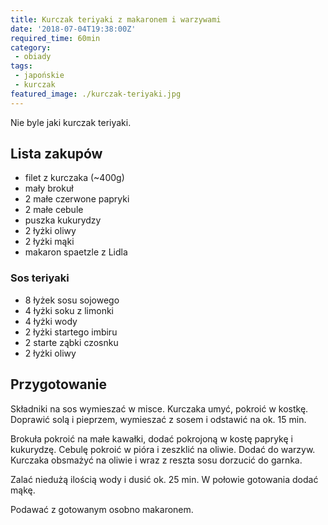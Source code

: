 ```yaml
---
title: Kurczak teriyaki z makaronem i warzywami
date: '2018-07-04T19:38:00Z'
required_time: 60min
category:
 - obiady
tags:
 - japońskie
 - kurczak
featured_image: ./kurczak-teriyaki.jpg
---
```


Nie byle jaki kurczak teriyaki.

<!-- more -->

## Lista zakupów

 - filet z kurczaka (~400g)
 - mały brokuł
 - 2 małe czerwone papryki
 - 2 małe cebule
 - puszka kukurydzy
 - 2 łyżki oliwy
 - 2 łyżki mąki
 - makaron spaetzle z Lidla

 ### Sos teriyaki
 - 8 łyżek sosu sojowego
 - 4 łyżki soku z limonki
 - 4 łyżki wody
 - 2 łyżki startego imbiru
 - 2 starte ząbki czosnku
 - 2 łyżki oliwy

## Przygotowanie

Składniki na sos wymieszać w misce.
Kurczaka umyć, pokroić w kostkę. Doprawić solą i pieprzem, wymieszać z sosem i odstawić na ok. 15 min.

Brokuła pokroić na małe kawałki, dodać pokrojoną w kostę paprykę i kukurydzę.
Cebulę pokroić w pióra i zeszklić na oliwie. Dodać do warzyw.
Kurczaka obsmażyć na oliwie i wraz z reszta sosu dorzucić do garnka.

Zalać niedużą ilością wody i dusić ok. 25 min.
W połowie gotowania dodać mąkę.

Podawać z gotowanym osobno makaronem.

